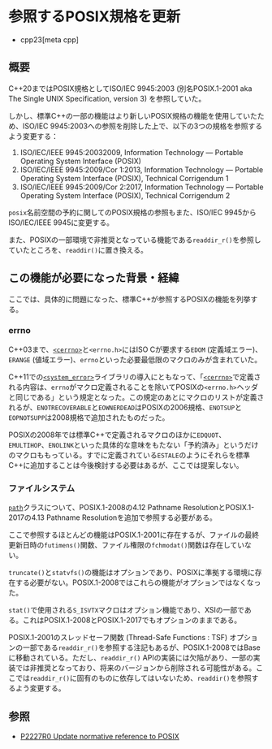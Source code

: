# 参照するPOSIX規格を更新
* cpp23[meta cpp]

## 概要
C++20まではPOSIX規格としてISO/IEC 9945:2003 (別名POSIX.1-2001 aka The Single UNIX Specification, version 3) を参照していた。

しかし、標準C++の一部の機能はより新しいPOSIX規格の機能を使用していたため、ISO/IEC 9945:2003への参照を削除した上で、以下の3つの規格を参照するよう変更する：

1. ISO/IEC/IEEE 9945:20032009, Information Technology — Portable Operating System Interface (POSIX)
2. ISO/IEC/IEEE 9945:2009/Cor 1:2013, Information Technology — Portable Operating System Interface (POSIX), Technical Corrigendum 1
3. ISO/IEC/IEEE 9945:2009/Cor 2:2017, Information Technology — Portable Operating System Interface (POSIX), Technical Corrigendum 2

`posix`名前空間の予約に関してのPOSIX規格の参照もまた、ISO/IEC 9945からISO/IEC/IEEE 9945に変更する。

また、POSIXの一部環境で非推奨となっている機能である`readdir_r()`を参照していたところを、`readdir()`に置き換える。


## この機能が必要になった背景・経緯
ここでは、具体的に問題になった、標準C++が参照するPOSIXの機能を列挙する。

### errno
C++03まで、[`<cerrno>`](/reference/cerrno.md)と`<errno.h>`にはISO Cが要求する`EDOM` (定義域エラー)、`ERANGE` (値域エラー)、`errno`といった必要最低限のマクロのみが含まれていた。

C++11での[`<system_error>`](/reference/system_error.md)ライブラリの導入にともなって、「[`<cerrno>`](/reference/cerrno.md)で定義される内容は、`errno`がマクロ定義されることを除いてPOSIXの`<errno.h>`ヘッダと同じである」という規定となった。この規定のあとにマクロのリストが定義されるが、`ENOTRECOVERABLE`と`EOWNERDEAD`はPOSIXの2006規格、`ENOTSUP`と`EOPNOTSUPP`は2008規格で追加されたものだった。

POSIXの2008年では標準C++で定義されるマクロのほかに`EDQUOT`、`EMULTIHOP`、`ENOLINK`といった具体的な意味をもたない「予約済み」というだけのマクロももっている。すでに定義されている`ESTALE`のようにそれらを標準C++に追加することは今後検討する必要はあるが、ここでは提案しない。


### ファイルシステム
[`path`](/reference/filesystem/path.md)クラスについて、POSIX.1-2008の4.12 Pathname ResolutionとPOSIX.1-2017の4.13 Pathname Resolutionを追加で参照する必要がある。

ここで参照するほとんどの機能はPOSIX.1-2001に存在するが、ファイルの最終更新日時の`futimens()`関数、ファイル権限の`fchmodat()`関数は存在していない。

`truncate()`と`statvfs()`の機能はオプションであり、POSIXに準拠する環境に存在する必要がない。POSIX.1-2008ではこれらの機能がオプションではなくなった。

`stat()`で使用される`S_ISVTX`マクロはオプション機能であり、XSIの一部である。これはPOSIX.1-2008とPOSIX.1-2017でもオプションのままである。

POSIX.1-2001のスレッドセーフ関数 (Thread-Safe Functions : TSF) オプションの一部である`readdir_r()`を参照する注記もあるが、POSIX.1-2008ではBaseに移動されている。ただし、`readdir_r()` APIの実装には欠陥があり、一部の実装では非推奨となっており、将来のバージョンから削除される可能性がある。ここでは`readdir_r()`に固有のものに依存してはいないため、`readdir()`を参照するよう変更する。


## 参照
- [P2227R0 Update normative reference to POSIX](http://www.open-std.org/jtc1/sc22/wg21/docs/papers/2020/p2227r0.html)
